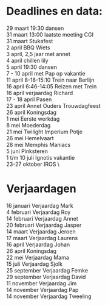 # Deadlines en data:
29 maart 19:30 dansen \
31 maart 13:00 laatste meeting CGI \
31 maart Stukafest \
2 april BBQ Wiets \
3 april, 2,5 jaar met annet \
4 april chillen lily \
5 april 19:30 dansen \
7 - 10 april met Pap op vakantie \
11 april 8-18-15:10 Trein naar Berlijn \
16 april 6:46-14:05 Reizen met Trein \
16 april verjaardag Richard \
17 - 18 april Pasen \
23 april Annet Ouders Trouwdagfeest \
26 april Koningsdag \
1 mei Eerste werkdag \
8 mei Moederdag \
21 mei Twilight Imperium Potje \
26 mei Hemelvaart \
28 mei Memphis Maniacs \
5 juni Pinksteren \
1 t/m 10 juli Ignotis vakantie \
23-27 oktober IROS \


# Verjaardagen
16 januari Verjaardag Mark \
4  februari Verjaardag Roy \
14 februari Verjaardag Annet \
20 februari Verjaardag Jasper \
14 maart Verjaardag Jeroen \
17 maart Verjaardag Laurens \
16 april Verjaardag Johan \
26 april Koningsdag \
22 mei Verjaardag Mama \
15 juli Verjaardag Sjolk \
25 september Verjaardag Femke \
29 september Verjaardag David \
11 november Verjaardag Jim \
14 november Verjaardag Pap \
14 november Verjaardag Tweeling
